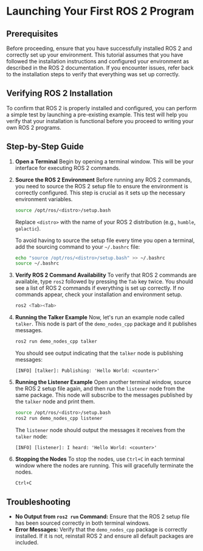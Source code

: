 # Launching Your First ROS 2 Program

## Prerequisites

Before proceeding, ensure that you have successfully installed ROS 2 and correctly set up your environment. This tutorial assumes that you have followed the installation instructions and configured your environment as described in the ROS 2 documentation. If you encounter issues, refer back to the installation steps to verify that everything was set up correctly.

## Verifying ROS 2 Installation

To confirm that ROS 2 is properly installed and configured, you can perform a simple test by launching a pre-existing example. This test will help you verify that your installation is functional before you proceed to writing your own ROS 2 programs.

## Step-by-Step Guide

1. **Open a Terminal**
   Begin by opening a terminal window. This will be your interface for executing ROS 2 commands.
2. **Source the ROS 2 Environment**
   Before running any ROS 2 commands, you need to source the ROS 2 setup file to ensure the environment is correctly configured. This step is crucial as it sets up the necessary environment variables.

   ```sh
   source /opt/ros/<distro>/setup.bash
   ```

   Replace `<distro>` with the name of your ROS 2 distribution (e.g., `humble`, `galactic`).

   To avoid having to source the setup file every time you open a terminal, add the sourcing command to your `~/.bashrc` file:

   ```sh
   echo "source /opt/ros/<distro>/setup.bash" >> ~/.bashrc
   source ~/.bashrc
   ```

3. **Verify ROS 2 Command Availability**
   To verify that ROS 2 commands are available, type `ros2` followed by pressing the `Tab` key twice. You should see a list of ROS 2 commands if everything is set up correctly. If no commands appear, check your installation and environment setup.

   ```sh
   ros2 <Tab><Tab>
   ```

4. **Running the Talker Example**
   Now, let's run an example node called `talker`. This node is part of the `demo_nodes_cpp` package and it publishes messages.

   ```sh
   ros2 run demo_nodes_cpp talker
   ```

   You should see output indicating that the `talker` node is publishing messages:

   ```
   [INFO] [talker]: Publishing: 'Hello World: <counter>'
   ```

5. **Running the Listener Example**
   Open another terminal window, source the ROS 2 setup file again, and then run the `listener` node from the same package. This node will subscribe to the messages published by the `talker` node and print them.

   ```sh
   source /opt/ros/<distro>/setup.bash
   ros2 run demo_nodes_cpp listener
   ```

   The `listener` node should output the messages it receives from the `talker` node:

   ```
   [INFO] [listener]: I heard: 'Hello World: <counter>'
   ```

6. **Stopping the Nodes**
   To stop the nodes, use `Ctrl+C` in each terminal window where the nodes are running. This will gracefully terminate the nodes.

   ```sh
   Ctrl+C
   ```

## Troubleshooting

- **No Output from `ros2 run` Command:**
  Ensure that the ROS 2 setup file has been sourced correctly in both terminal windows.
- **Error Messages:**
  Verify that the `demo_nodes_cpp` package is correctly installed. If it is not, reinstall ROS 2 and ensure all default packages are included.
